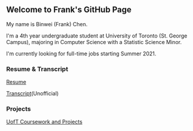 ## Welcome to Frank's GitHub Page
My name is Binwei (Frank) Chen. 

I'm a 4th year undergraduate student at University of Toronto (St. George Campus), majoring in Computer Science with a Statistic Science Minor.

I'm currently looking for full-time jobs starting Summer 2021.


### Resume & Transcript
[Resume](https://github.com/frankcbw/files/blob/master/Binwei%20Chen%20-%20Resume.pdf)

[Transcript](https://github.com/frankcbw/files/blob/master/Binwei%20Chen%20-%20Transcript.pdf)(Unofficial)

### Projects
[UofT Coursework and Projects](https://github.com/frankcbw/projects)
